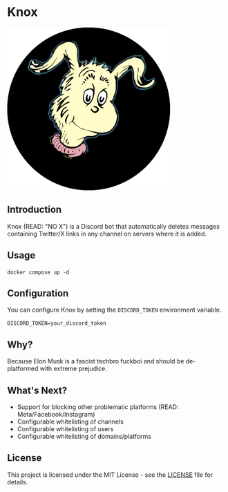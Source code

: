 # Knox

![Knox](./knox.png)

## Introduction
Knox (READ: "NO X") is a Discord bot that automatically deletes messages containing Twitter/X links in any channel on servers where it is added.

## Usage

```
docker compose up -d
```

## Configuration

You can configure Knox by setting the `DISCORD_TOKEN` environment variable.

```
DISCORD_TOKEN=your_discord_token
```

## Why?

Because Elon Musk is a fascist techbro fuckboi and should be de-platformed with extreme prejudice.

## What's Next?

* Support for blocking other problematic platforms (READ: Meta/Facebook/Instagram)
* Configurable whitelisting of channels
* Configurable whitelisting of users
* Configurable whitelisting of domains/platforms

## License

This project is licensed under the MIT License - see the [LICENSE](LICENSE.md) file for details.
